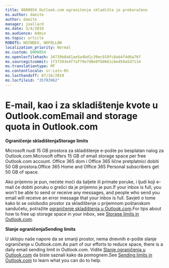 ```yaml
---
title: 8000054 Outlook.com ograničenje skladišta je prekoračeno
ms.author: daeite
author: daeite
manager: joallard
ms.date: 3/4/2019
ms.audience: Admin
ms.topic: article
ROBOTS: NOINDEX, NOFOLLOW
localization_priority: Normal
ms.custom: 8000054
ms.openlocfilehash: 34739b8a61ae5a4bd1c39ec919fc8ab4f4d6a76f
ms.sourcegitcommit: 1f37393e4f7af79e7d8e9fb0661cbed59a5d7134
ms.translationtype: MT
ms.contentlocale: sr-Latn-RS
ms.lasthandoff: 07/16/2019
ms.locfileid: "35703962"
---
```

# <a name="email-and-storage-quota-in-outlookcom"></a><span data-ttu-id="16d6e-102">E-mail, kao i za skladištenje kvote u Outlook.com</span><span class="sxs-lookup"><span data-stu-id="16d6e-102">Email and storage quota in Outlook.com</span></span>

<span data-ttu-id="16d6e-103">**Ograničenje skladištenja**</span><span class="sxs-lookup"><span data-stu-id="16d6e-103">**Storage limits**</span></span>

<span data-ttu-id="16d6e-104">Microsoft nudi 15 GB prostora za skladištenje e-pošte po besplatan nalog za Outlook.com.</span><span class="sxs-lookup"><span data-stu-id="16d6e-104">Microsoft offers 15 GB of email storage space per free Outlook.com account.</span></span> <span data-ttu-id="16d6e-105">Office 365 dom i Office 365 lične pretplatnici dobiti 50 GB prostora.</span><span class="sxs-lookup"><span data-stu-id="16d6e-105">Office 365 Home and Office 365 Personal subscribers get 50 GB of space.</span></span>
  
<span data-ttu-id="16d6e-106">Ako prijemno je pun, nećete moći da šaljete ili primate poruke, i ljudi koji e-mail će dobiti poruku o grešci da je prijemno je pun.</span><span class="sxs-lookup"><span data-stu-id="16d6e-106">If your inbox is full, you won't be able to send or receive any messages, and people who send you email will receive an error message that your inbox is full.</span></span> <span data-ttu-id="16d6e-107">Savjeti o tome kako bi se oslobodio prostor za skladištenje u prijemnom poštanskom sandučetu, potražite [ograničenje skladištenja u Outlook.com](https://support.office.com/article/7ac99134-69e5-4619-ac0b-2d313bba5e9e?wt.mc_id=Office_Outlook_com_Alchemy).</span><span class="sxs-lookup"><span data-stu-id="16d6e-107">For tips about how to free up storage space in your inbox, see [Storage limits in Outlook.com](https://support.office.com/article/7ac99134-69e5-4619-ac0b-2d313bba5e9e?wt.mc_id=Office_Outlook_com_Alchemy).</span></span>

<span data-ttu-id="16d6e-108">**Slanje ograničenja**</span><span class="sxs-lookup"><span data-stu-id="16d6e-108">**Sending limits**</span></span>

<span data-ttu-id="16d6e-109">U sklopu naše napore da se smanji prostor, nema dnevnih e-pošte slanje ograničenje u Outlook.com.</span><span class="sxs-lookup"><span data-stu-id="16d6e-109">As part of our efforts to reduce space, there is a daily email sending limit in Outlook.com.</span></span> <span data-ttu-id="16d6e-110">Vidite [Slanje ograničenja u Outlook.com](https://support.office.com/article/279ee200-594c-40f0-9ec8-bb6af7735c2e?wt.mc_id=Office_Outlook_com_Alchemy) da biste saznali kako da pomognem.</span><span class="sxs-lookup"><span data-stu-id="16d6e-110">See [Sending limits in Outlook.com](https://support.office.com/article/279ee200-594c-40f0-9ec8-bb6af7735c2e?wt.mc_id=Office_Outlook_com_Alchemy) to learn what you can do to help.</span></span>
